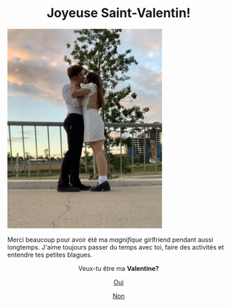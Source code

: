 <!DOCTYPE html>
<html lang="en">
<head>
  <meta charset="UTF-8">
  <meta name="viewport" content="width=device-width, initial-scale=1.0">
</head>
<body style="background-color: lightbeige;">
<h1 style="text-align: center;">Joyeuse Saint-Valentin!</h1>
<img src="IMG_5124.JPG" alt="Cute couple kissing" style="float:center;width:350px;height:450px;">
<p>Merci beaucoup pour avoir été ma <i>magnifique</i> girlfriend pendant aussi longtemps. J'aime toujours passer du temps avec toi, faire des activités et entendre tes petites blagues. </p>
<p style="text-align: center;">Veux-tu être ma <b>Valentine?</b></p>
<p style="text-align: center;"><a href="(https://stickerly.pstatic.net/sticker_pack/to5U3xwe5JliE8VlzodVIg/5N4D59/2/0e1e4e22-39f8-4446-835c-21af98e056a3.png)https://stickerly.pstatic.net/sticker_pack/to5U3xwe5JliE8VlzodVIg/5N4D59/2/0e1e4e22-39f8-4446-835c-21af98e056a3.png">Oui</a></p>
<p style="text-align: center;"><a href="Non.JPG">Non</a></p>

</body>
</html>
